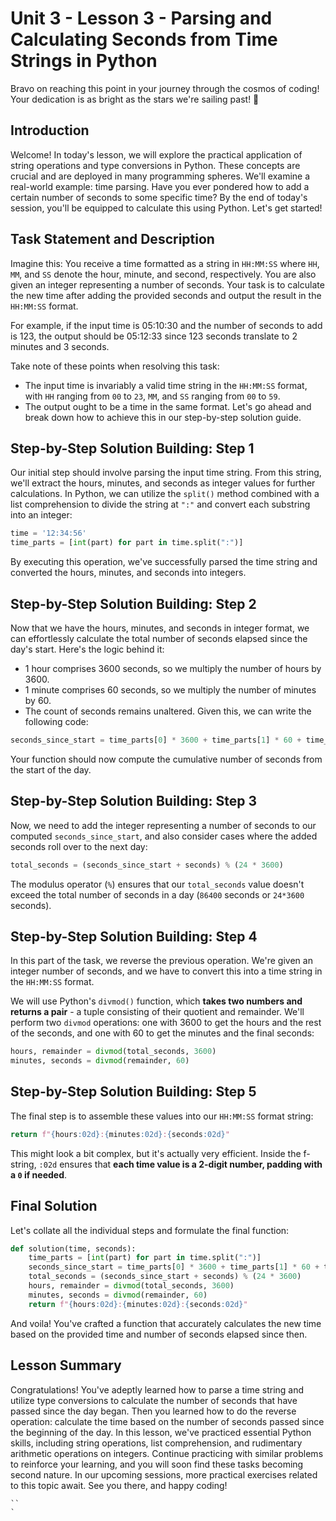 # Unit 3 - Lesson 3 - Parsing and Calculating Seconds from Time Strings in Python

Bravo on reaching this point in your journey through the cosmos of coding! Your dedication is as bright as the stars we're sailing past! 🌟

## Introduction

Welcome! In today's lesson, we will explore the practical application of string operations and type conversions in Python. These concepts are crucial and are deployed in many programming spheres. We'll examine a real-world example: time parsing. Have you ever pondered how to add a certain number of seconds to some specific time? By the end of today's session, you'll be equipped to calculate this using Python. Let's get started!

## Task Statement and Description
Imagine this: You receive a time formatted as a string in `HH:MM:SS` where `HH`, `MM`, and `SS` denote the hour, minute, and second, respectively. You are also given an integer representing a number of seconds. Your task is to calculate the new time after adding the provided seconds and output the result in the `HH:MM:SS` format.

For example, if the input time is 05:10:30 and the number of seconds to add is 123, the output should be 05:12:33 since 123 seconds translate to 2 minutes and 3 seconds.

Take note of these points when resolving this task:

- The input time is invariably a valid time string in the `HH:MM:SS` format, with `HH` ranging from `00` to `23`, `MM`, and `SS` ranging from `00` to `59`.
- The output ought to be a time in the same format.
Let's go ahead and break down how to achieve this in our step-by-step solution guide.

## Step-by-Step Solution Building: Step 1
Our initial step should involve parsing the input time string. From this string, we'll extract the hours, minutes, and seconds as integer values for further calculations. In Python, we can utilize the `split()` method combined with a list comprehension to divide the string at `":"` and convert each substring into an integer:

```Python
time = '12:34:56'
time_parts = [int(part) for part in time.split(":")]
```

By executing this operation, we've successfully parsed the time string and converted the hours, minutes, and seconds into integers.

## Step-by-Step Solution Building: Step 2
Now that we have the hours, minutes, and seconds in integer format, we can effortlessly calculate the total number of seconds elapsed since the day's start. Here's the logic behind it:

- 1 hour comprises 3600 seconds, so we multiply the number of hours by 3600.
- 1 minute comprises 60 seconds, so we multiply the number of minutes by 60.
- The count of seconds remains unaltered.
Given this, we can write the following code:

```Python
seconds_since_start = time_parts[0] * 3600 + time_parts[1] * 60 + time_parts[2]
```
Your function should now compute the cumulative number of seconds from the start of the day.

## Step-by-Step Solution Building: Step 3
Now, we need to add the integer representing a number of seconds to our computed `seconds_since_start`, and also consider cases where the added seconds roll over to the next day:

```Python
total_seconds = (seconds_since_start + seconds) % (24 * 3600)
```
The modulus operator (`%`) ensures that our `total_seconds` value doesn't exceed the total number of seconds in a day (`86400` seconds or `24*3600` seconds).

## Step-by-Step Solution Building: Step 4
In this part of the task, we reverse the previous operation. We're given an integer number of seconds, and we have to convert this into a time string in the `HH:MM:SS` format.

We will use Python's `divmod()` function, which **takes two numbers and returns a pair** - a tuple consisting of their quotient and remainder. We'll perform two `divmod` operations: one with 3600 to get the hours and the rest of the seconds, and one with 60 to get the minutes and the final seconds:

```Python
hours, remainder = divmod(total_seconds, 3600)
minutes, seconds = divmod(remainder, 60)
```

## Step-by-Step Solution Building: Step 5
The final step is to assemble these values into our `HH:MM:SS` format string:

```Python
return f"{hours:02d}:{minutes:02d}:{seconds:02d}"
```
This might look a bit complex, but it's actually very efficient. Inside the f-string, `:02d` ensures that **each time value is a 2-digit number, padding with a `0` if needed**.

## Final Solution
Let's collate all the individual steps and formulate the final function:

```Python
def solution(time, seconds):
    time_parts = [int(part) for part in time.split(":")]
    seconds_since_start = time_parts[0] * 3600 + time_parts[1] * 60 + time_parts[2]
    total_seconds = (seconds_since_start + seconds) % (24 * 3600)
    hours, remainder = divmod(total_seconds, 3600)
    minutes, seconds = divmod(remainder, 60)
    return f"{hours:02d}:{minutes:02d}:{seconds:02d}"
```
And voila! You've crafted a function that accurately calculates the new time based on the provided time and number of seconds elapsed since then.

## Lesson Summary
Congratulations! You've adeptly learned how to parse a time string and utilize type conversions to calculate the number of seconds that have passed since the day began. Then you learned how to do the reverse operation: calculate the time based on the number of seconds passed since the beginning of the day. In this lesson, we've practiced essential Python skills, including string operations, list comprehension, and rudimentary arithmetic operations on integers. Continue practicing with similar problems to reinforce your learning, and you will soon find these tasks becoming second nature. In our upcoming sessions, more practical exercises related to this topic await. See you there, and happy coding!


```
``
`
```
